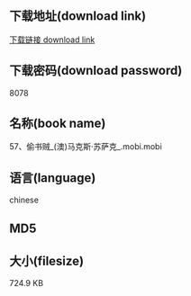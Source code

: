 ## 下载地址(download link)
[下载链接 download link](https://tutu365.netlify.app/?s=57%E3%80%81%E5%81%B7%E4%B9%A6%E8%B4%BC_%28%E6%BE%B3%29%E9%A9%AC%E5%85%8B%E6%96%AF%C2%B7%E8%8B%8F%E8%90%A8%E5%85%8B_.mobi)

## 下载密码(download password)
8078

## 名称(book name)
57、偷书贼_(澳)马克斯·苏萨克_.mobi.mobi

## 语言(language)
chinese

## MD5


## 大小(filesize)
724.9 KB
